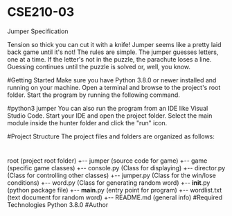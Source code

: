 # CSE210-03
Jumper Specification

Tension so thick you can cut it with a knife! Jumper seems like a pretty laid back game until it's not! The rules are simple. The jumper guesses letters, one at a time. If the letter's not in the puzzle, the parachute loses a line. Guessing continues until the puzzle is solved or, well, you know.

#Getting Started
Make sure you have Python 3.8.0 or newer installed and running on your machine. Open a terminal and browse to the project's root folder. Start the program by running the following command.

#python3 jumper 
You can also run the program from an IDE like Visual Studio Code. Start your IDE and open the project folder. Select the main module inside the hunter folder and click the "run" icon.

#Project Structure
The project files and folders are organized as follows:
#
root                    (project root folder)
+-- jumper              (source code for game)
  +-- game              (specific game classes)
    +-- console.py      (Class for displaying)
    +-- director.py     (Class for controlling other classes)
    +-- jumper.py       (Class for the win/lose conditions)
    +-- word.py         (Class for generating random word)
  +-- __init__.py       (python package file)
  +-- __main__.py       (entry point for program)
  +-- wordlist.txt      (text document for random word)
+-- README.md           (general info)
#Required Technologies
Python 3.8.0
#Author
